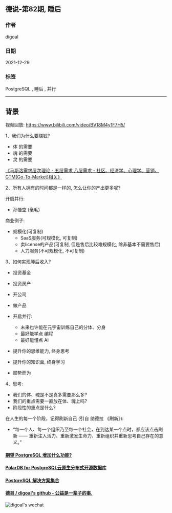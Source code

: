 ## 德说-第82期, 睡后 
                          
### 作者                          
digoal                          
                          
### 日期                          
2021-12-29                         
                          
### 标签                       
PostgreSQL , 睡后 , 并行       
                        
----                        
                        
## 背景                        
视频回放: https://www.bilibili.com/video/BV18M4y1F7H5/   
  
  
1、我们为什么要赚钱?   
  
- 体 的需要  
- 魂 的需要  
- 灵 的需要  
  
[《马斯洛需求层次理论 - 五层需求 八层需求 - 社区、经济学、心理学、营销、GTM(Go-To-Market)相关》](../202103/20210310_01.md)    
  
  
2、所有人拥有的时间都是一样的, 怎么让你的产出更多呢?    
  
开启并行:   
- 孙悟空 (毫毛)   
  
商业例子:   
- 规模化(可复制)   
    - SaaS服务(可规模化, 可复制)   
    - 卖license的产品(可复制, 但是售后比较难规模化, 除非基本不需要售后)   
    - 人力服务(不可规模化, 不可复制)   
  
3、如何实现睡后收入? 
  
- 投资基金  
- 投资房产  
- 开公司  
- 做产品  
- 开启并行:   
    - 未来也许能在元宇宙训练自己的分体、分身   
    - 最好能学点 编程   
    - 最好能懂点 AI   
  
- 提升你的思维能力, 终身思考  
- 提升你的知识面, 终身学习  
- 顺势而为  
  
  
4、思考:  
  
- 我们的体、魂是不是真多需要那么多?   
- 我们的重点需要一直放在体、魂上吗?   
- 阶段性的重点是什么?   
  
在人生的每一个阶段，记得刷新自己 (引自 纳德拉 《刷新》):    
- “每一个人、每一个组织乃至每一个社会，在到达某一个点时，都应该点击刷新 —— 重新注入活力、重新激发生命力、重新组织并重新思考自己存在的意义。”   
  
  
  
  
#### [期望 PostgreSQL 增加什么功能?](https://github.com/digoal/blog/issues/76 "269ac3d1c492e938c0191101c7238216")
  
  
#### [PolarDB for PostgreSQL云原生分布式开源数据库](https://github.com/ApsaraDB/PolarDB-for-PostgreSQL "57258f76c37864c6e6d23383d05714ea")
  
  
#### [PostgreSQL 解决方案集合](https://yq.aliyun.com/topic/118 "40cff096e9ed7122c512b35d8561d9c8")
  
  
#### [德哥 / digoal's github - 公益是一辈子的事.](https://github.com/digoal/blog/blob/master/README.md "22709685feb7cab07d30f30387f0a9ae")
  
  
![digoal's wechat](../pic/digoal_weixin.jpg "f7ad92eeba24523fd47a6e1a0e691b59")
  
